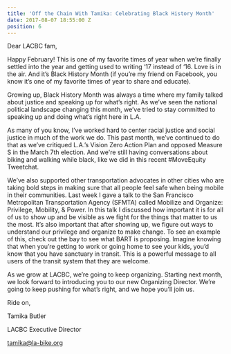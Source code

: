 ```yaml
---
title: 'Off the Chain With Tamika: Celebrating Black History Month'
date: 2017-08-07 18:55:00 Z
position: 6
---
```


Dear LACBC fam,

Happy February! This is one of my favorite times of year when we’re finally settled into the year and getting used to writing ‘17 instead of ‘16. Love is in the air. And it’s Black History Month (if you’re my friend on Facebook, you know it’s one of my favorite times of year to share and educate).

Growing up, Black History Month was always a time where my family talked about justice and speaking up for what’s right. As we’ve seen the national political landscape changing this month, we’ve tried to stay committed to speaking up and doing what’s right here in L.A.

As many of you know, I’ve worked hard to center racial justice and social justice in much of the work we do. This past month, we’ve continued to do that as we’ve critiqued L.A.’s Vision Zero Action Plan and opposed Measure S in the March 7th election. And we're still having conversations about biking and walking while black, like we did in this recent #MoveEquity Tweetchat.

We’ve also supported other transportation advocates in other cities who are taking bold steps in making sure that all people feel safe when being mobile in their communities. Last week I gave a talk to the San Francisco Metropolitan Transportation Agency (SFMTA) called Mobilize and Organize: Privilege, Mobility, & Power. In this talk I discussed how important it is for all of us to show up and be visible as we fight for the things that matter to us the most. It’s also important that after showing up, we figure out ways to understand our privilege and organize to make change. To see an example of this, check out the bay to see what BART is proposing. Imagine knowing that when you’re getting to work or going home to see your kids, you’d know that you have sanctuary in transit. This is a powerful message to all users of the transit system that they are welcome.

As we grow at LACBC, we’re going to keep organizing. Starting next month, we look forward to introducing you to our new Organizing Director. We’re going to keep pushing for what’s right, and we hope you’ll join us.  

 

Ride on,

 

Tamika Butler

LACBC Executive Director

tamika@la-bike.org